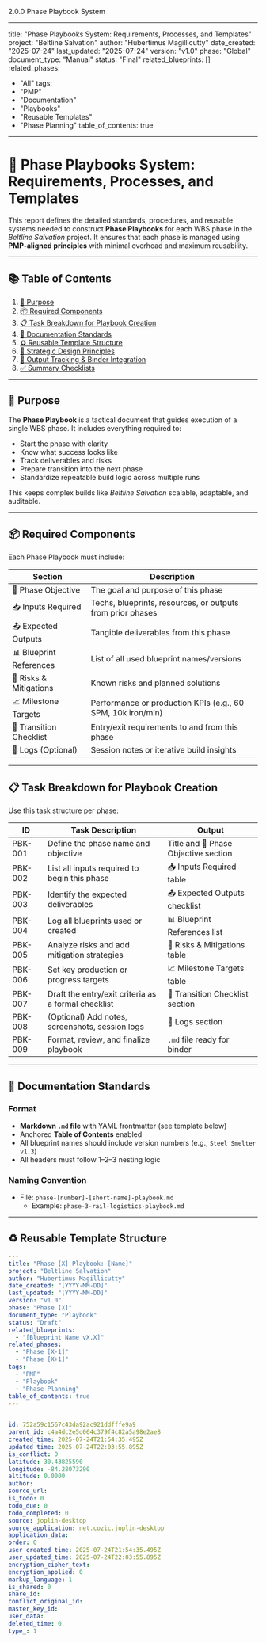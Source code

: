 2.0.0 Phase Playbook System

---
title: "Phase Playbooks System: Requirements, Processes, and Templates"
project: "Beltline Salvation"
author: "Hubertimus Magillicutty"
date_created: "2025-07-24"
last_updated: "2025-07-24"
version: "v1.0"
phase: "Global"
document_type: "Manual"
status: "Final"
related_blueprints: []
related_phases:
  - "All"
tags:
  - "PMP"
  - "Documentation"
  - "Playbooks"
  - "Reusable Templates"
  - "Phase Planning"
table_of_contents: true
---

# 🔧 Phase Playbooks System: Requirements, Processes, and Templates

This report defines the detailed standards, procedures, and reusable systems needed to construct **Phase Playbooks** for each WBS phase in the *Beltline Salvation* project. It ensures that each phase is managed using **PMP-aligned principles** with minimal overhead and maximum reusability.

---

## 📚 Table of Contents

1. [🎯 Purpose](#-purpose)  
2. [📦 Required Components](#-required-components)  
3. [📋 Task Breakdown for Playbook Creation](#-task-breakdown-for-playbook-creation)  
4. [📐 Documentation Standards](#-documentation-standards)  
5. [♻️ Reusable Template Structure](#-reusable-template-structure)  
6. [🧠 Strategic Design Principles](#-strategic-design-principles)  
7. [📎 Output Tracking & Binder Integration](#-output-tracking--binder-integration)  
8. [✅ Summary Checklists](#-summary-checklists)

---

## 🎯 Purpose

The **Phase Playbook** is a tactical document that guides execution of a single WBS phase. It includes everything required to:

- Start the phase with clarity  
- Know what success looks like  
- Track deliverables and risks  
- Prepare transition into the next phase  
- Standardize repeatable build logic across multiple runs  

This keeps complex builds like *Beltline Salvation* scalable, adaptable, and auditable.

---

## 📦 Required Components

Each Phase Playbook must include:

| Section                    | Description                                                  |
|----------------------------|--------------------------------------------------------------|
| 🎯 Phase Objective         | The goal and purpose of this phase                           |
| 📥 Inputs Required         | Techs, blueprints, resources, or outputs from prior phases   |
| 📤 Expected Outputs        | Tangible deliverables from this phase                        |
| 📊 Blueprint References    | List of all used blueprint names/versions                    |
| 🧩 Risks & Mitigations     | Known risks and planned solutions                           |
| 📈 Milestone Targets       | Performance or production KPIs (e.g., 60 SPM, 10k iron/min)  |
| 🔁 Transition Checklist    | Entry/exit requirements to and from this phase               |
| 📝 Logs (Optional)         | Session notes or iterative build insights                    |

---

## 📋 Task Breakdown for Playbook Creation

Use this task structure per phase:

| ID      | Task Description                                      | Output                                |
|---------|--------------------------------------------------------|----------------------------------------|
| PBK-001 | Define the phase name and objective                    | Title and 🎯 Phase Objective section   |
| PBK-002 | List all inputs required to begin this phase           | 📥 Inputs Required table               |
| PBK-003 | Identify the expected deliverables                     | 📤 Expected Outputs checklist          |
| PBK-004 | Log all blueprints used or created                     | 📊 Blueprint References list           |
| PBK-005 | Analyze risks and add mitigation strategies            | 🧩 Risks & Mitigations table           |
| PBK-006 | Set key production or progress targets                 | 📈 Milestone Targets table             |
| PBK-007 | Draft the entry/exit criteria as a formal checklist    | 🔁 Transition Checklist section        |
| PBK-008 | (Optional) Add notes, screenshots, session logs        | 📝 Logs section                        |
| PBK-009 | Format, review, and finalize playbook                  | `.md` file ready for binder            |

---

## 📐 Documentation Standards

### Format

- **Markdown `.md` file** with YAML frontmatter (see template below)
- Anchored **Table of Contents** enabled
- All blueprint names should include version numbers (e.g., `Steel Smelter v1.3`)
- All headers must follow 1–2–3 nesting logic

### Naming Convention

- File: `phase-[number]-[short-name]-playbook.md`
  - Example: `phase-3-rail-logistics-playbook.md`

---

## ♻️ Reusable Template Structure

```yaml
---
title: "Phase [X] Playbook: [Name]"
project: "Beltline Salvation"
author: "Hubertimus Magillicutty"
date_created: "[YYYY-MM-DD]"
last_updated: "[YYYY-MM-DD]"
version: "v1.0"
phase: "Phase [X]"
document_type: "Playbook"
status: "Draft"
related_blueprints:
  - "[Blueprint Name vX.X]"
related_phases:
  - "Phase [X-1]"
  - "Phase [X+1]"
tags:
  - "PMP"
  - "Playbook"
  - "Phase Planning"
table_of_contents: true
---


id: 752a59c1567c43da92ac921ddfffe9a9
parent_id: c4a4dc2e5d064c379f4c82a5a98e2ae8
created_time: 2025-07-24T21:54:35.495Z
updated_time: 2025-07-24T22:03:55.895Z
is_conflict: 0
latitude: 30.43825590
longitude: -84.28073290
altitude: 0.0000
author: 
source_url: 
is_todo: 0
todo_due: 0
todo_completed: 0
source: joplin-desktop
source_application: net.cozic.joplin-desktop
application_data: 
order: 0
user_created_time: 2025-07-24T21:54:35.495Z
user_updated_time: 2025-07-24T22:03:55.895Z
encryption_cipher_text: 
encryption_applied: 0
markup_language: 1
is_shared: 0
share_id: 
conflict_original_id: 
master_key_id: 
user_data: 
deleted_time: 0
type_: 1